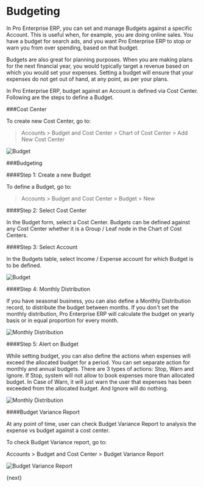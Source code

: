 <!-- add-breadcrumbs -->
# Budgeting

In Pro Enterprise ERP, you can set and manage Budgets against a specific Account. This is useful when, for example, you are doing online sales. You have a budget for search ads, and you want Pro Enterprise ERP to stop or warn you from over spending, based on that budget.

Budgets are also great for planning purposes. When you are making plans for the next financial year, you would typically target a revenue based on which you would set your expenses. Setting a budget will ensure that your expenses do not get out of hand, at any point, as per your plans.

In Pro Enterprise ERP, budget against an Account is defined via Cost Center. Following are the steps to define a Budget.

###Cost Center

To create new Cost Center, go to:

> Accounts > Budget and Cost Center > Chart of Cost Center > Add New Cost Center

<img class="screenshot" alt="Budget" src="/docs/assets/img/accounts/budgeting-cost-center.png">

###Budgeting

####Step 1: Create a new Budget

To define a Budget, go to:

> Accounts > Budget and Cost Center > Budget > New

####Step 2: Select Cost Center

In the Budget form, select a Cost Center. Budgets can be defined against any Cost Center whether it is a Group / Leaf node in the Chart of Cost Centers. 

####Step 3: Select Account

In the Budgets table, select Income / Expense account for which Budget is to be defined. 

<img class="screenshot" alt="Budget" src="/docs/assets/img/accounts/budget-account.png">

####Step 4: Monthly Distribution

If you have seasonal business, you can also define a Monthly Distribution record, to distribute the budget between months. If you don't set the monthly distribution, Pro Enterprise ERP will calculate the budget on yearly
basis or in equal proportion for every month.

<img class="screenshot" alt="Monthly Distribution" src="/docs/assets/img/accounts/monthly-budget-distribution.png">

####Step 5: Alert on Budget

While setting budget, you can also define the actions when expenses will exceed the allocated budget for a period. You can set separate action for monthly and annual budgets. There are 3 types of actions: Stop, Warn and Ignore. If Stop, system will not allow to book expenses more than allocated budget. In Case of Warn, it will just warn the user that expenses has been exceeded from the allocated budget. And Ignore will do nothing.

<img class="screenshot" alt="Monthly Distribution" src="/docs/assets/img/accounts/budget-warning.png">

####Budget Variance Report

At any point of time, user can check Budget Variance Report to analysis the expense vs budget against a cost center.

To check Budget Variance report, go to:

Accounts > Budget and Cost Center > Budget Variance Report

<img class="screenshot" alt="Budget Variance Report" src="/docs/assets/img/accounts/budget-variance-report.png">

{next}
